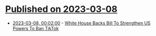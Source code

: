 # [Published on 2023-03-08](index.md)

* [2023-03-08, 00:02:00](https://yro.slashdot.org/story/23/03/07/2234226/white-house-backs-bill-to-strengthen-us-powers-to-ban-tiktok?utm_source=rss1.0mainlinkanon&utm_medium=feed) - [White House Backs Bill To Strengthen US Powers To Ban TikTok](https://yro.slashdot.org/story/23/03/07/2234226/white-house-backs-bill-to-strengthen-us-powers-to-ban-tiktok?utm_source=rss1.0mainlinkanon&utm_medium=feed)

